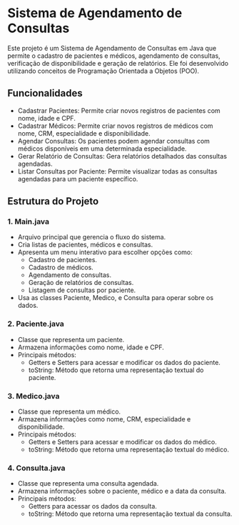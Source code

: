 # Sistema de Agendamento de Consultas

Este projeto é um Sistema de Agendamento de Consultas em Java que permite o cadastro de pacientes e médicos, agendamento de consultas, verificação de disponibilidade e geração de relatórios. Ele foi desenvolvido utilizando conceitos de Programação Orientada a Objetos (POO).

## Funcionalidades

- Cadastrar Pacientes: Permite criar novos registros de pacientes com nome, idade e CPF.
- Cadastrar Médicos: Permite criar novos registros de médicos com nome, CRM, especialidade e disponibilidade.
- Agendar Consultas: Os pacientes podem agendar consultas com médicos disponíveis em uma determinada especialidade.
- Gerar Relatório de Consultas: Gera relatórios detalhados das consultas agendadas.
- Listar Consultas por Paciente: Permite visualizar todas as consultas agendadas para um paciente específico.

## Estrutura do Projeto

### 1. Main.java
- Arquivo principal que gerencia o fluxo do sistema.
- Cria listas de pacientes, médicos e consultas.
- Apresenta um menu interativo para escolher opções como:
  - Cadastro de pacientes.
  - Cadastro de médicos.
  - Agendamento de consultas.
  - Geração de relatórios de consultas.
  - Listagem de consultas por paciente.
- Usa as classes Paciente, Medico, e Consulta para operar sobre os dados.

### 2. Paciente.java
- Classe que representa um paciente.
- Armazena informações como nome, idade e CPF.
- Principais métodos:
  - Getters e Setters para acessar e modificar os dados do paciente.
  - toString: Método que retorna uma representação textual do paciente.

### 3. Medico.java
- Classe que representa um médico.
- Armazena informações como nome, CRM, especialidade e disponibilidade.
- Principais métodos:
  - Getters e Setters para acessar e modificar os dados do médico.
  - toString: Método que retorna uma representação textual do médico.

### 4. Consulta.java
- Classe que representa uma consulta agendada.
- Armazena informações sobre o paciente, médico e a data da consulta.
- Principais métodos:
  - Getters para acessar os dados da consulta.
  - toString: Método que retorna uma representação textual da consulta.
